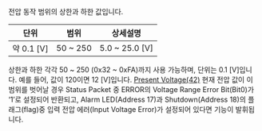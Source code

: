 
전압 동작 범위의 상한과 하한 값입니다.

|단위|범위|상세설명|
| :---: | :---: | :---: |
|약 0.1 [V]|50 ~ 250|5.0 ~ 25.0 [V]|

상한과 하한 각각 50 ~ 250 (0x32 ~ 0xFA)까지 사용 가능하며, 단위는 0.1 [V]입니다.
예를 들어, 값이 120이면 12 [V]입니다.
[Present Voltage(42)] 현재 전압 값이 이 범위를 벗어날 경우 Status Packet 중 ERROR의 Voltage Range Error Bit(Bit0)가 ‘1’로 설정되어 반환되고, Alarm LED(Address 17)과 Shutdown(Address 18)의 플래그(flag)중 입력 전압 에러(Input Voltage Error)가 설정되어 있다면 기능이 발휘됩니다.

[Present Voltage(42)]: #present-voltage
